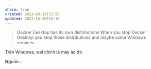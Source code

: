 ```yaml
---
share: true
created: 2023-09-19T15:55
updated: 2023-10-30T18:19
---
```


> Docker Desktop has its own distributions When you stop Docker Desktop you stop those distributions and maybe some Windows services.

Trên Windows, wsl chính là máy ảo đó

Nguồn::
